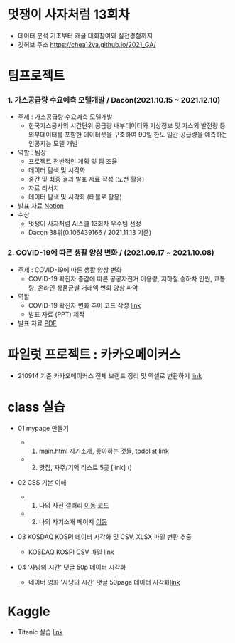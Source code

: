# 멋쟁이 사자처럼 13회차 
* 데이터 분석 기초부터 캐글 대회참여와 실전경험까지
* 깃허브 주소 https://chea12ya.github.io/2021_GA/


# 팀프로젝트
### 1. 가스공급량 수요예측 모델개발 / Dacon(2021.10.15 ~ 2021.12.10)
  * 주제 
    : 가스공급량 수요예측 모델개발
    - 한국가스공사의 시간단위 공급량 내부데이터와 기상정보 및 가스외 발전량 등 외부데이터를 포함한 데이터셋을 구축하여 90일 한도 일간 공급량을 예측하는 인공지능 모델 개발
  * 역할 : 팀장 
      - 프로젝트 전반적인 계획 및 팀 조율
      - 데이터 탐색 및 시각화
      - 중간 및 최종 결과 발표 자료 작성 (노션 활용)
      - 자료 리서치
      - 데이터 탐색 및 시각화 (태블로 활용)
  * 발표 자료 [Notion](https://tulip-starflower-2f6.notion.site/Team-Project-2nd-e4fe4fbfc5224661ad60074883f00e58)
  * 수상
      - 멋쟁이 사자처럼 AI스쿨 13회차 우수팀 선정
      - Dacon 38위(0.106439166 / 2021.11.13 기준)
  
### 2. COVID-19에 따른 생활 양상 변화 / (2021.09.17 ~ 2021.10.08)
  * 주제
    : COVID-19에 따른 생활 양상 변화
    - COVID-19 확진자 증감에 따른 공공자전거 이용량, 지하철 승하차 인원, 교통량, 온라인 상품군별 거래액 변화 양상 파악
  * 역할
      - COVID-19 확진자 변화 추이 코드 작성 [link]()
      - 발표 자료 (PPT) 제작
  * 발표 자료 [PDF](https://chea12ya.github.io/2021_GA/211008_스파게티.pdf)

# 파일럿 프로젝트 : 카카오메이커스
  * 210914 기준 카카오메이커스 전체 브랜드 정리 및 엑셀로 변환하기 [link](https://chea12ya.github.io/2021_GA/)

# class 실습
  * 01 mypage 만들기
     * 1) main.html 자기소개, 좋아하는 것들, todolist [link](https://chea12ya.github.io/2021_GA/02_css_gallery/main.html)
     * 2) 맛집, 자주/기억 리스트 5곳 [link] ()

  * 02 CSS 기본 이해
     * 1) 나의 사진 갤러리 [이동](https://chea12ya.github.io/2021_GA/CODECLASS/2021.10/css_gallery/14_img.html) [코드](https://github.com/chea12ya/2021_GA/blob/main/CODECLASS/2021.10/css_gallery/14_img.html)

     * 2) 나의 자기소개 페이지 [이동](https://chea12ya.github.io/2021_GA/CODECLASS/2021.10/css_gallery/main.html)

 * 03 KOSDAQ KOSPI 데이터 시각화 및 CSV, XLSX 파일 변환 추출
     * KOSDAQ KOSPI CSV 파일 [link](https://github.com/chea12ya/2021_GA/blob/main/05_210908%20KOSDAQ%20KOSPI/210908%20KOSDAQ%20%EC%A7%80%EC%88%98.csv)

* 04 '사냥의 시간' 댓글 50p 데이터 시각화
     * 네이버 영화 '사냥의 시간' 댓글 50page 데이터 시각화[link](https://github.com/chea12ya/2021_GA/blob/main/03_%EB%84%A4%EC%9D%B4%EB%B2%84_%EC%98%81%ED%99%94_%EB%A6%AC%EB%B7%B0_50/%EA%B0%80%EC%B1%84%EC%9B%90_%EC%82%AC%EB%83%A5%EC%9D%98%20%EC%8B%9C%EA%B0%84_50.png)

# Kaggle
* Titanic 실습 [link](https://github.com/chea12ya/2021_GA/blob/main/05_Titanic/210915-titanic.ipynb)
